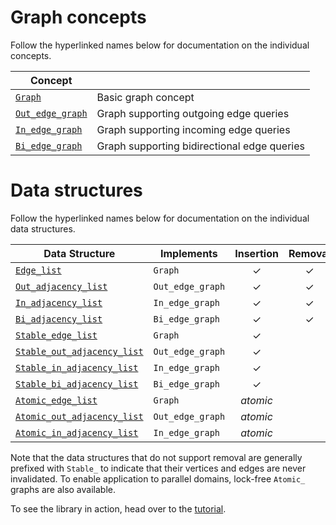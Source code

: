 
# Graph concepts

Follow the hyperlinked names below for documentation on the individual concepts.

| Concept                               | |
|---------------------------------------|-|
| [`Graph`](Graph.md)                   | Basic graph concept |
| [`Out_edge_graph`](Out_edge_graph.md) | Graph supporting outgoing edge queries |
| [`In_edge_graph`](In_edge_graph.md)   | Graph supporting incoming edge queries |
| [`Bi_edge_graph`](Bi_edge_graph.md)   | Graph supporting bidirectional edge queries |

# Data structures

Follow the hyperlinked names below for documentation on the individual data structures.

| Data Structure                                              | Implements       | Insertion | Removal |
|-------------------------------------------------------------|------------------|:---------:|:-------:|
| [`Edge_list`](Edge_list.md)                                 | `Graph`          | ✓         | ✓       |
| [`Out_adjacency_list`](Out_adjacency_list.md)               | `Out_edge_graph` | ✓         | ✓       |
| [`In_adjacency_list`](In_adjacency_list.md)                 | `In_edge_graph`  | ✓         | ✓       |
| [`Bi_adjacency_list`](Bi_adjacency_list.md)                 | `Bi_edge_graph`  | ✓         | ✓       |
| [`Stable_edge_list`](Stable_edge_list.md)                   | `Graph`          | ✓         |         |
| [`Stable_out_adjacency_list`](Stable_out_adjacency_list.md) | `Out_edge_graph` | ✓         |         |
| [`Stable_in_adjacency_list`](Stable_in_adjacency_list.md)   | `In_edge_graph`  | ✓         |         |                | ✓              |
| [`Stable_bi_adjacency_list`](Stable_bi_adjacency_list.md)   | `Bi_edge_graph`  | ✓         |         | ✓              | ✓              |
| [`Atomic_edge_list`](Atomic_edge_list.md)                   | `Graph`          | _atomic_  |         |                |                |
| [`Atomic_out_adjacency_list`](Atomic_out_adjacency_list.md) | `Out_edge_graph` | _atomic_  |         | _atomic_       |                |
| [`Atomic_in_adjacency_list`](Atomic_in_adjacency_list.md)   | `In_edge_graph`  | _atomic_  |         |                | _atomic_       |

Note that the data structures that do not support removal are generally prefixed with `Stable_` to indicate that their vertices and edges are never invalidated.  To enable application to parallel domains, lock-free `Atomic_` graphs are also available.

To see the library in action, head over to the [tutorial](Tutorial.md).
